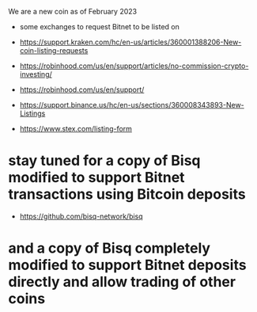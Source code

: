 We are a new coin as of February 2023 

* some exchanges to request Bitnet to be listed on
* https://support.kraken.com/hc/en-us/articles/360001388206-New-coin-listing-requests

* https://robinhood.com/us/en/support/articles/no-commission-crypto-investing/
* https://robinhood.com/us/en/support/

* https://support.binance.us/hc/en-us/sections/360008343893-New-Listings
* https://www.stex.com/listing-form

# stay tuned for a copy of Bisq modified to support Bitnet transactions using Bitcoin deposits
* https://github.com/bisq-network/bisq
# and a copy of Bisq completely modified to support Bitnet deposits directly and allow trading of other coins
